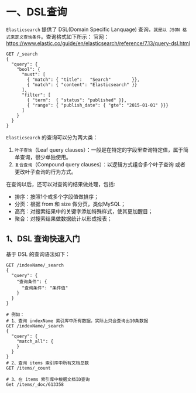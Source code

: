 # 一、DSL查询
`Elasticsearch` 提供了 DSL(Domain Specific Lanquage) 查询，`就是以 JSON 格式来定义查询条件`。查询格式如下所示：
官网：<https://www.elastic.co/guide/en/elasticsearch/reference/7.13/query-dsl.html>
```shell
GET /_search
{
  "query": { 
    "bool": { 
      "must": [
        { "match": { "title":   "Search"        }},
        { "match": { "content": "Elasticsearch" }}
      ],
      "filter": [ 
        { "term":  { "status": "published" }},
        { "range": { "publish_date": { "gte": "2015-01-01" }}}
      ]
    }
  }
}
```

`Elasticsearch` 的查询可以分为两大类：

1. `叶子查询`（Leaf query clauses）：一般是在特定的字段里查询特定值，属于简单查询，很少单独使用。 
2. `复合查询`（Compound query clauses）：以逻辑方式组合多个叶子查询 或者 更改叶子查询的行为方式。

在查询以后，还可以对查询的结果做处理，包括:
* 排序：按照1个或多个字段值做排序； 
* 分页：根据 from 和 size 做分页，类似MySQL；
* 高亮：对搜索结果中的关键字添加特殊样式，使其更加醒目；
* 聚合：对搜索结果做数据统计以形成报表；

## 1、DSL 查询快速入门
基于 DSL 的查询语法如下：
```shell
GET /indexName/_search
{
  "query": {
    "查询条件": {
      "查询条件": "条件值"
    }
  }
}

# 例如：
# 1、查询 indexName 索引库中所有数据，实际上只会查询出10条数据
GET /indexName/_search
{
  "query": {
    "match_all": {
    }
  }
}
# 2、查询 items 索引库中所有文档总数
GET /items/_count

# 3、在 items 索引库中根据文档ID查询
Get /items/_doc/613358
```